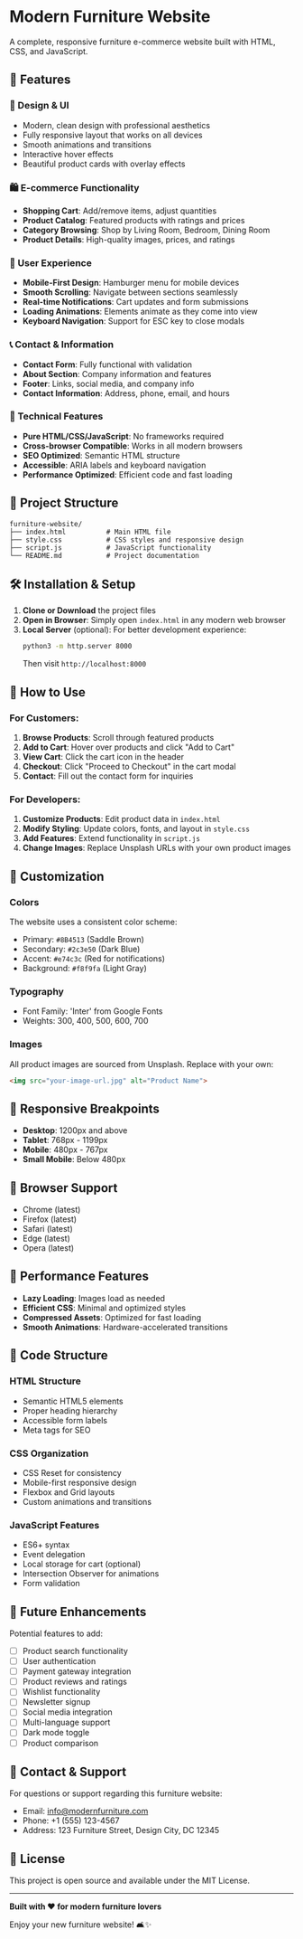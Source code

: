 # Modern Furniture Website

A complete, responsive furniture e-commerce website built with HTML, CSS, and JavaScript.

## 🚀 Features

### 🎨 Design & UI
- Modern, clean design with professional aesthetics
- Fully responsive layout that works on all devices
- Smooth animations and transitions
- Interactive hover effects
- Beautiful product cards with overlay effects

### 🛍️ E-commerce Functionality
- **Shopping Cart**: Add/remove items, adjust quantities
- **Product Catalog**: Featured products with ratings and prices
- **Category Browsing**: Shop by Living Room, Bedroom, Dining Room
- **Product Details**: High-quality images, prices, and ratings

### 📱 User Experience
- **Mobile-First Design**: Hamburger menu for mobile devices
- **Smooth Scrolling**: Navigate between sections seamlessly
- **Real-time Notifications**: Cart updates and form submissions
- **Loading Animations**: Elements animate as they come into view
- **Keyboard Navigation**: Support for ESC key to close modals

### 📞 Contact & Information
- **Contact Form**: Fully functional with validation
- **About Section**: Company information and features
- **Footer**: Links, social media, and company info
- **Contact Information**: Address, phone, email, and hours

### 🔧 Technical Features
- **Pure HTML/CSS/JavaScript**: No frameworks required
- **Cross-browser Compatible**: Works in all modern browsers
- **SEO Optimized**: Semantic HTML structure
- **Accessible**: ARIA labels and keyboard navigation
- **Performance Optimized**: Efficient code and fast loading

## 📁 Project Structure

```
furniture-website/
├── index.html          # Main HTML file
├── style.css           # CSS styles and responsive design
├── script.js           # JavaScript functionality
└── README.md           # Project documentation
```

## 🛠️ Installation & Setup

1. **Clone or Download** the project files
2. **Open in Browser**: Simply open `index.html` in any modern web browser
3. **Local Server** (optional): For better development experience:
   ```bash
   python3 -m http.server 8000
   ```
   Then visit `http://localhost:8000`

## 🎯 How to Use

### For Customers:
1. **Browse Products**: Scroll through featured products
2. **Add to Cart**: Hover over products and click "Add to Cart"
3. **View Cart**: Click the cart icon in the header
4. **Checkout**: Click "Proceed to Checkout" in the cart modal
5. **Contact**: Fill out the contact form for inquiries

### For Developers:
1. **Customize Products**: Edit product data in `index.html`
2. **Modify Styling**: Update colors, fonts, and layout in `style.css`
3. **Add Features**: Extend functionality in `script.js`
4. **Change Images**: Replace Unsplash URLs with your own product images

## 🎨 Customization

### Colors
The website uses a consistent color scheme:
- Primary: `#8B4513` (Saddle Brown)
- Secondary: `#2c3e50` (Dark Blue)
- Accent: `#e74c3c` (Red for notifications)
- Background: `#f8f9fa` (Light Gray)

### Typography
- Font Family: 'Inter' from Google Fonts
- Weights: 300, 400, 500, 600, 700

### Images
All product images are sourced from Unsplash. Replace with your own:
```html
<img src="your-image-url.jpg" alt="Product Name">
```

## 📱 Responsive Breakpoints

- **Desktop**: 1200px and above
- **Tablet**: 768px - 1199px
- **Mobile**: 480px - 767px
- **Small Mobile**: Below 480px

## 🔧 Browser Support

- Chrome (latest)
- Firefox (latest)
- Safari (latest)
- Edge (latest)
- Opera (latest)

## 🚀 Performance Features

- **Lazy Loading**: Images load as needed
- **Efficient CSS**: Minimal and optimized styles
- **Compressed Assets**: Optimized for fast loading
- **Smooth Animations**: Hardware-accelerated transitions

## 📝 Code Structure

### HTML Structure
- Semantic HTML5 elements
- Proper heading hierarchy
- Accessible form labels
- Meta tags for SEO

### CSS Organization
- CSS Reset for consistency
- Mobile-first responsive design
- Flexbox and Grid layouts
- Custom animations and transitions

### JavaScript Features
- ES6+ syntax
- Event delegation
- Local storage for cart (optional)
- Intersection Observer for animations
- Form validation

## 🎉 Future Enhancements

Potential features to add:
- [ ] Product search functionality
- [ ] User authentication
- [ ] Payment gateway integration
- [ ] Product reviews and ratings
- [ ] Wishlist functionality
- [ ] Newsletter signup
- [ ] Social media integration
- [ ] Multi-language support
- [ ] Dark mode toggle
- [ ] Product comparison

## 📧 Contact & Support

For questions or support regarding this furniture website:
- Email: info@modernfurniture.com
- Phone: +1 (555) 123-4567
- Address: 123 Furniture Street, Design City, DC 12345

## 📄 License

This project is open source and available under the MIT License.

---

**Built with ❤️ for modern furniture lovers**

Enjoy your new furniture website! 🛋️✨